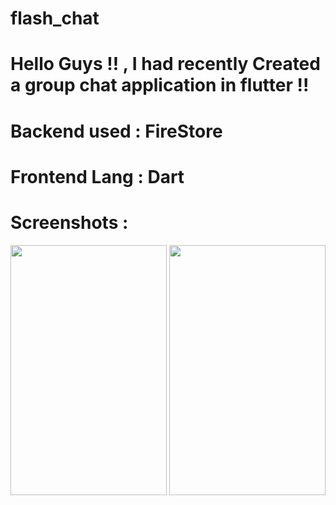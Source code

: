 # flash_chat

# Hello Guys !! , I had recently Created a group chat application in flutter !!

# Backend used : FireStore
# Frontend Lang : Dart 



# Screenshots :

<p float="left">
<img src="https://user-images.githubusercontent.com/63071549/158149910-6889b99f-6c45-4ae7-a630-3107ab2d6ac9.jpeg" width="250" height="400">


<img src="https://user-images.githubusercontent.com/63071549/158149913-1adcf4f6-6702-4fe3-95ff-542b122d65d1.jpeg" width="250" height="400">


</p>


